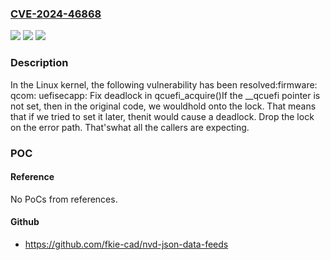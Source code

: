 ### [CVE-2024-46868](https://cve.mitre.org/cgi-bin/cvename.cgi?name=CVE-2024-46868)
![](https://img.shields.io/static/v1?label=Product&message=Linux&color=blue)
![](https://img.shields.io/static/v1?label=Version&message=759e7a2b62eb%3C%208c6a5a1fc02a%20&color=brighgreen)
![](https://img.shields.io/static/v1?label=Vulnerability&message=n%2Fa&color=brighgreen)

### Description

In the Linux kernel, the following vulnerability has been resolved:firmware: qcom: uefisecapp: Fix deadlock in qcuefi_acquire()If the __qcuefi pointer is not set, then in the original code, we wouldhold onto the lock.  That means that if we tried to set it later, thenit would cause a deadlock.  Drop the lock on the error path.  That'swhat all the callers are expecting.

### POC

#### Reference
No PoCs from references.

#### Github
- https://github.com/fkie-cad/nvd-json-data-feeds

